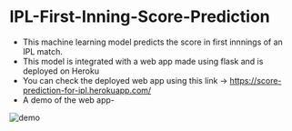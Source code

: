 # IPL-First-Inning-Score-Prediction
* This machine learning model predicts the score in first innnings of an IPL match.
* This model is integrated with a web app made using flask and is deployed on Heroku
* You can check the deployed web app using this link -> https://score-prediction-for-ipl.herokuapp.com/
* A demo of the web app-






![demo](https://user-images.githubusercontent.com/61261654/99911019-97d8d600-2d17-11eb-88e3-89cf63cc6edc.gif)
